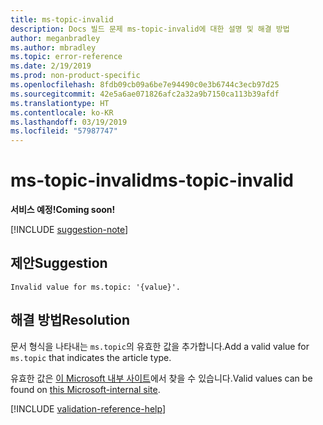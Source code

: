 ```yaml
---
title: ms-topic-invalid
description: Docs 빌드 문제 ms-topic-invalid에 대한 설명 및 해결 방법
author: meganbradley
ms.author: mbradley
ms.topic: error-reference
ms.date: 2/19/2019
ms.prod: non-product-specific
ms.openlocfilehash: 8fdb09cb09a6be7e94490c0e3b6744c3ecb97d25
ms.sourcegitcommit: 42e5a6ae071826afc2a32a9b7150ca113b39afdf
ms.translationtype: HT
ms.contentlocale: ko-KR
ms.lasthandoff: 03/19/2019
ms.locfileid: "57987747"
---
```

# <a name="ms-topic-invalid"></a><span data-ttu-id="b3625-103">ms-topic-invalid</span><span class="sxs-lookup"><span data-stu-id="b3625-103">ms-topic-invalid</span></span>

<span data-ttu-id="b3625-104">**서비스 예정!**</span><span class="sxs-lookup"><span data-stu-id="b3625-104">**Coming soon!**</span></span>

[!INCLUDE [suggestion-note](includes/suggestion-note.md)]

## <a name="suggestion"></a><span data-ttu-id="b3625-105">제안</span><span class="sxs-lookup"><span data-stu-id="b3625-105">Suggestion</span></span>

`Invalid value for ms.topic: '{value}'.`

## <a name="resolution"></a><span data-ttu-id="b3625-106">해결 방법</span><span class="sxs-lookup"><span data-stu-id="b3625-106">Resolution</span></span>

<span data-ttu-id="b3625-107">문서 형식을 나타내는 `ms.topic`의 유효한 값을 추가합니다.</span><span class="sxs-lookup"><span data-stu-id="b3625-107">Add a valid value for `ms.topic` that indicates the article type.</span></span>

<span data-ttu-id="b3625-108">유효한 값은 [이 Microsoft 내부 사이트](https://docsmetadatatool.azurewebsites.net/allowlists)에서 찾을 수 있습니다.</span><span class="sxs-lookup"><span data-stu-id="b3625-108">Valid values can be found on [this Microsoft-internal site](https://docsmetadatatool.azurewebsites.net/allowlists).</span></span>

<!--make sure to add this file to your includes folder and verify the path-->
[!INCLUDE [validation-reference-help](includes/validation-reference-help.md)]

